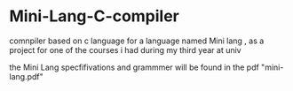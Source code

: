 # Mini-Lang-C-compiler
 comnpiler based on c language for a language named Mini lang , as a project for one of the courses i had during my third year at univ

the Mini Lang specfifivations and grammmer will be found in the pdf "mini-lang.pdf"
